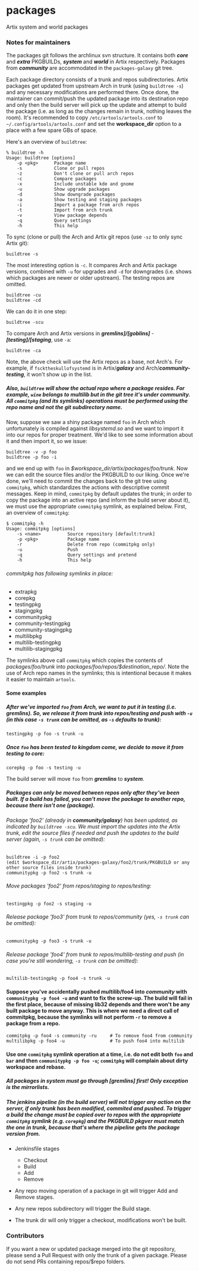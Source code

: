 # packages
Artix system and world packages

### Notes for maintainers

The packages git follows the archlinux svn structure. It contains both **_core_** and **_extra_** PKGBUILDs, **_system_** and **_world_** in Artix respectively. Packages from **_community_** are accommodated in the `packages-galaxy` git tree.

Each package directory consists of a trunk and repos subdirectories. Artix packages get updated from upstream Arch in trunk (using `buildtree -s`) and any necessary modifications are performed there. Once done, the maintainer can commit/push the updated package into its destination repo and only then the build server will pick up the update and attempt to build the package (i.e. as long as the changes remain in trunk, nothing leaves the room). It's recommended to copy `/etc/artools/artools.conf` to `~/.config/artools/artools.conf` and set the **workspace_dir** option to a place with a few spare GBs of space.

Here's an overview of `buildtree`:
~~~
% buildtree -h
Usage: buildtree [options]
    -p <pkg>      Package name
    -s            Clone or pull repos
    -z            Don't clone or pull arch repos
    -c            Compare packages
    -x            Include unstable kde and gnome
    -u            Show upgrade packages
    -d            Show downgrade packages
    -a            Show testing and staging packages
    -i            Import a package from arch repos
    -t            Import from arch trunk
    -v            View package depends
    -q            Query settings
    -h            This help
~~~


To sync (clone or pull) the Arch and Artix git repos (use `-sz` to only sync Artix git):

    buildtree -s

The most interesting option is `-c`. It compares Arch and Artix package versions, combined with `-u` for upgrades and `-d` for downgrades (i.e. shows which packages are newer or older upstream). The testing repos are omitted.

    buildtree -cu
    buildtree -cd

We can do it in one step:

    buildtree -scu

To compare Arch and Artix versions in **_gremlins]/[goblins]_** - **_[testing]/[staging_**, use `-a`:

    buildtree -ca

Note, the above check will use the Artix repos as a base, not Arch's. For example, if `fscktheskullofsystemd` is in Artix/**_galaxy_** and Arch/**_community-testing_**, it won't show up in the list.

##### Also, `buildtree` will show the actual repo where a package resides. For example, `wine` belongs to **_multilib_** but in the git tree it's under **_community_**. All `commitpkg` (and its symlinks) operations must be performed using the repo name and not the git subdirectory name.

Now, suppose we saw a shiny package named `foo` in Arch which unfortunately is compiled against _libsystemd.so_ and we want to import it into our repos for proper treatment. We'd like to see some information about it and then import it, so we issue:

    buildtree -v -p foo
    buildtree -p foo -i

and we end up with `foo` in _$workspace_dir/artix/packages/foo/trunk_. Now we can edit the source files and/or the PKGBUILD to our liking. Once we're done, we'll need to commit the changes back to the git tree using `commitpkg`, which standardizes the actions with descriptive commit messages. Keep in mind, `commitpkg` by default updates the trunk; in order to copy the package into an active repo (and inform the build server about it), we must use the appropriate `commitpkg` symlink, as explained below. First, an overview of `commitpkg`:

~~~
$ commitpkg -h
Usage: commitpkg [options]
    -s <name>          Source repository [default:trunk]
    -p <pkg>           Package name
    -r                 Delete from repo (commitpkg only)
    -u                 Push
    -q                 Query settings and pretend
    -h                 This help
~~~

###### commitpkg has following symlinks in place:

- extrapkg 
- corepkg 
- testingpkg 
- stagingpkg 
- communitypkg 
- community-testingpkg 
- community-stagingpkg 
- multilibpkg 
- multilib-testingpkg 
- multilib-stagingpkg

The symlinks above call `commitpkg` which copies the contents of _packages/foo/trunk_ into _packages/foo/repos/$destination_repo/_. Note the use of Arch repo names in the symlinks; this is intentional because it makes it easier to maintain `artools`.

#### Some examples

##### After we've imported `foo` from Arch, we want to put it in **_testing_** (i.e. **_gremlins_**). So, we release it from trunk into repos/testing and push with `-u` (in this case `-s trunk` can be omitted, as `-s` defaults to _trunk_):

    testingpkg -p foo -s trunk -u

##### Once `foo` has been tested to kingdom come, we decide to move it from **_testing_** to **_core_**:

    corepkg -p foo -s testing -u

The build server will move `foo` from **_gremlins_** to **_system_**.

##### Packages can only be moved between repos **_only_** after they've been built. If a build has failed, you can't move the package to another repo, because there isn't one (package).

###### Package 'foo2' (already in **_community/galaxy_**) has been updated, as indicated by `buildtree -scu`. We must import the updates into the Artix trunk, edit the source files if needed and push the updates to the build server (again, `-s trunk` can be omitted):

    buildtree -i -p foo2
    (edit $workspace_dir/artix/packages-galaxy/foo2/trunk/PKGBUILD or any other source files inside trunk)
    communitypkg -p foo2 -s trunk -u

###### Move packages 'foo2' from repos/staging to repos/testing:

    testingpkg -p foo2 -s staging -u

###### Release package 'foo3' from trunk to repos/community (yes, `-s trunk` can be omitted):

    communitypkg -p foo3 -s trunk -u

###### Release package 'foo4' from trunk to repos/multilib-testing and push (in case you're still wondering, `-s trunk` can be omitted):

    multilib-testingpkg -p foo4 -s trunk -u

#### Suppose you've accidentally pushed **_multilib_**/foo4 into **_community_** with `communitypkg -p foo4 -u` and want to fix the screw-up. The build will fail in the first place, because of missing lib32 depends and there won't be any built package to move anyway. This is where we need a direct call of commitpkg, because the symlinks will not perform `-r` to remove a package from a repo.

    commitpkg -p foo4 -s community -ru     # To remove foo4 from community
    multilibpkg -p foo4 -u                 # To push foo4 into multilib

#### Use one `commitpkg` symlink operation at a time, i.e. do not edit both ``foo`` and ``bar`` and then `communitypkg -p foo -u`; `commitpkg` will complain about dirty workspace and rebase.

##### All packages in **_system_** **must** go through **[gremlins]** first! Only exception is the mirrorlists.

##### The jenkins pipeline (in the build server) will not trigger any action on the server, if only trunk has been modified, commited and pushed. To trigger a build the change **must** be copied over to _repos_ with the appropriate `commitpkg` symlink (e.g. `corepkg`) and the PKGBUILD pkgver must match the one in trunk, because that's where the pipeline gets the package version from.

* Jenkinsfile stages
    * Checkout
    * Build
    * Add
    * Remove

* Any repo moving operation of a package in git will trigger Add and Remove stages.
* Any new repos subdirectory will trigger the Build stage.
* The trunk dir will only trigger a checkout, modifications won't be built.

### Contributors

If you want a new or updated package merged into the git repository, please send a Pull Request with only the trunk of a given package. Please do not send PRs containing repos/$repo folders.

